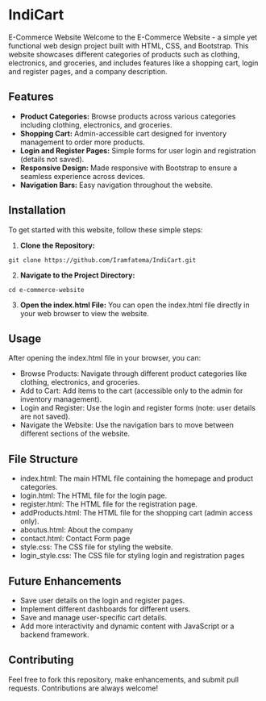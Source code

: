 # IndiCart
E-Commerce Website
Welcome to the E-Commerce Website - a simple yet functional web design project built with HTML, CSS, and Bootstrap. This website showcases different categories of products such as clothing, electronics, and groceries, and includes features like a shopping cart, login and register pages, and a company description.

## Features
- **Product Categories:** Browse products across various categories including clothing, electronics, and groceries.
- **Shopping Cart:** Admin-accessible cart designed for inventory management to order more products.
- **Login and Register Pages:** Simple forms for user login and registration (details not saved).
- **Responsive Design:** Made responsive with Bootstrap to ensure a seamless experience across devices.
- **Navigation Bars:** Easy navigation throughout the website.

## Installation
To get started with this website, follow these simple steps:

1. **Clone the Repository:**
```
git clone https://github.com/Iramfatema/IndiCart.git
```

2. **Navigate to the Project Directory:**
```
cd e-commerce-website
```

3. **Open the index.html File:**
You can open the index.html file directly in your web browser to view the website.

## Usage
After opening the index.html file in your browser, you can:

- Browse Products: Navigate through different product categories like clothing, electronics, and groceries.
- Add to Cart: Add items to the cart (accessible only to the admin for inventory management).
- Login and Register: Use the login and register forms (note: user details are not saved).
- Navigate the Website: Use the navigation bars to move between different sections of the website.

## File Structure
- index.html: The main HTML file containing the homepage and product categories.
- login.html: The HTML file for the login page.
- register.html: The HTML file for the registration page.
- addProducts.html: The HTML file for the shopping cart (admin access only).
- aboutus.html: About the company
- contact.html: Contact Form page
- style.css: The CSS file for styling the website.
- login_style.css: The CSS file for styling login and registration pages

## Future Enhancements
- Save user details on the login and register pages.
- Implement different dashboards for different users.
- Save and manage user-specific cart details.
- Add more interactivity and dynamic content with JavaScript or a backend framework.

## Contributing
Feel free to fork this repository, make enhancements, and submit pull requests. Contributions are always welcome!


